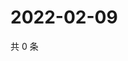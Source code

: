 # 2022-02-09

共 0 条

<!-- BEGIN WEIBO -->
<!-- 最后更新时间 Wed Feb 09 2022 05:12:04 GMT+0800 (China Standard Time) -->

<!-- END WEIBO -->
